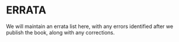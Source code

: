# ERRATA

We will maintain an errata list here, with any errors identified after we publish the book, along with any corrections.

